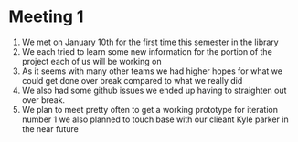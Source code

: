 # Meeting 1
 1. We met on January 10th for the first time this semester in the library
 2. We each tried to learn some new information for the portion of the project each of us will be working on
 3. As it seems with many other teams we had higher hopes for what we could get done over break compared to what we really did
 4. We also had some github issues we ended up having to straighten out over break.
 5. We plan to meet pretty often to get a working prototype for iteration number 1 we also planned to touch base with our clieant Kyle parker in the near future
